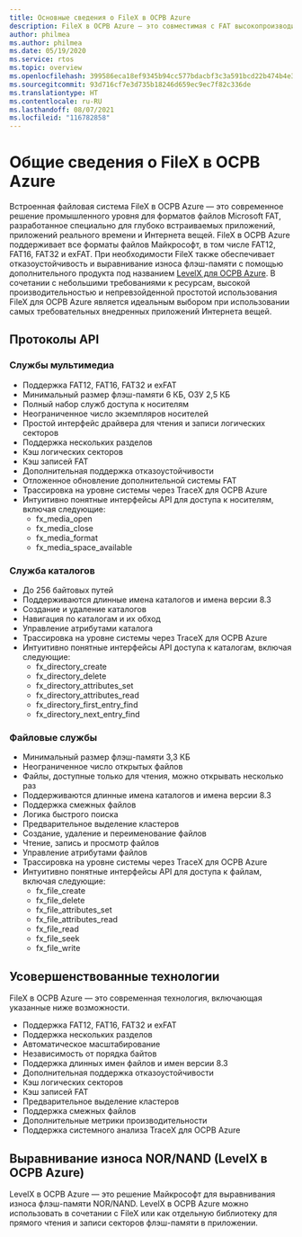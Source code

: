```yaml
---
title: Основные сведения о FileX в ОСРВ Azure
description: FileX в ОСРВ Azure — это совместимая с FAT высокопроизводительная файловая система, полностью интегрированная с ThreadX в ОСРВ Azure и доступная для всех поддерживаемых процессоров. Как и ThreadX в ОСРВ Azure, FileX в ОСРВ Azure использует небольшой объем памяти и работает с высокой производительностью. Это делает решение идеальным для современных глубоко внедренных приложений, требующих операций управления файлами. FileX поддерживает большинство физических носителей, включая ОЗУ, USBX в ОСРВ Azure, SD-карты, а также флэш-память NAND или NOR с использованием LevelX в ОСРВ Azure.
author: philmea
ms.author: philmea
ms.date: 05/19/2020
ms.service: rtos
ms.topic: overview
ms.openlocfilehash: 399586eca18ef9345b94cc577bdacbf3c3a591bcd22b474b4e3d4ca4eefb4432
ms.sourcegitcommit: 93d716cf7e3d735b18246d659ec9ec7f82c336de
ms.translationtype: HT
ms.contentlocale: ru-RU
ms.lasthandoff: 08/07/2021
ms.locfileid: "116782858"
---
```

# <a name="overview-of-azure-rtos-filex"></a>Общие сведения о FileX в ОСРВ Azure

Встроенная файловая система FileX в ОСРВ Azure — это современное решение промышленного уровня для форматов файлов Microsoft FAT, разработанное специально для глубоко встраиваемых приложений, приложений реального времени и Интернета вещей. FileX в ОСРВ Azure поддерживает все форматы файлов Майкрософт, в том числе FAT12, FAT16, FAT32 и exFAT. При необходимости FileX также обеспечивает отказоустойчивость и выравнивание износа флэш-памяти с помощью дополнительного продукта под названием [LevelX для ОСРВ Azure](https://docs.microsoft.com/azure/rtos/levelx/). В сочетании с небольшими требованиями к ресурсам, высокой производительностью и непревзойденной простотой использования FileX для ОСРВ Azure является идеальным выбором при использовании самых требовательных внедренных приложений Интернета вещей.

## <a name="api-protocols"></a>Протоколы API

### <a name="media-services"></a>Службы мультимедиа

- Поддержка FAT12, FAT16, FAT32 и exFAT
- Минимальный размер флэш-памяти 6 КБ, ОЗУ 2,5 КБ
- Полный набор служб доступа к носителям
- Неограниченное число экземпляров носителей
- Простой интерфейс драйвера для чтения и записи логических секторов
- Поддержка нескольких разделов
- Кэш логических секторов
- Кэш записей FAT
- Дополнительная поддержка отказоустойчивости
- Отложенное обновление дополнительной системы FAT
- Трассировка на уровне системы через TraceX для ОСРВ Azure
- Интуитивно понятные интерфейсы API для доступа к носителям, включая следующие:
  - fx_media_open
  - fx_media_close
  - fx_media_format
  - fx_media_space_available

### <a name="directory-services"></a>Служба каталогов

- До 256 байтовых путей
- Поддерживаются длинные имена каталогов и имена версии 8.3
- Создание и удаление каталогов
- Навигация по каталогам и их обход
- Управление атрибутами каталога
- Трассировка на уровне системы через TraceX для ОСРВ Azure
- Интуитивно понятные интерфейсы API доступа к каталогам, включая следующие:
  - fx_directory_create
  - fx_directory_delete
  - fx_directory_attributes_set
  - fx_directory_attributes_read
  - fx_directory_first_entry_find
  - fx_directory_next_entry_find

### <a name="file-services"></a>Файловые службы

- Минимальный размер флэш-памяти 3,3 КБ
- Неограниченное число открытых файлов
- Файлы, доступные только для чтения, можно открывать несколько раз
- Поддерживаются длинные имена каталогов и имена версии 8.3
- Поддержка смежных файлов
- Логика быстрого поиска
- Предварительное выделение кластеров
- Создание, удаление и переименование файлов
- Чтение, запись и просмотр файлов
- Управление атрибутами файлов
- Трассировка на уровне системы через TraceX для ОСРВ Azure
- Интуитивно понятные интерфейсы API для доступа к файлам, включая следующие:
  - fx_file_create
  - fx_file_delete
  - fx_file_attributes_set
  - fx_file_attributes_read
  - fx_file_read
  - fx_file_seek
  - fx_file_write

## <a name="advanced-technology"></a>Усовершенствованные технологии

FileX в ОСРВ Azure — это современная технология, включающая указанные ниже возможности.

- Поддержка FAT12, FAT16, FAT32 и exFAT
- Поддержка нескольких разделов
- Автоматическое масштабирование
- Независимость от порядка байтов
- Поддержка длинных имен файлов и имен версии 8.3
- Дополнительная поддержка отказоустойчивости
- Кэш логических секторов
- Кэш записей FAT
- Предварительное выделение кластеров
- Поддержка смежных файлов
- Дополнительные метрики производительности
- Поддержка системного анализа TraceX для ОСРВ Azure

## <a name="nornand-wear-leveling-azure-rtos-levelx"></a>Выравнивание износа NOR/NAND (LevelX в ОСРВ Azure)

LevelX в ОСРВ Azure — это решение Майкрософт для выравнивания износа флэш-памяти NOR/NAND. LevelX в ОСРВ Azure можно использовать в сочетании с FileX или как отдельную библиотеку для прямого чтения и записи секторов флэш-памяти в приложении.
